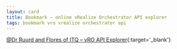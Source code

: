 ```yaml
---
layout: card
title: Bookmark – online vRealize Orchestrator API explorer
tags: bookmark vro vrealize orchestrator api
---
```


[@Dr Ruurd and Flores of ITQ – vRO API Explorer](http://www.vroapi.com/){:target='_blank'}
